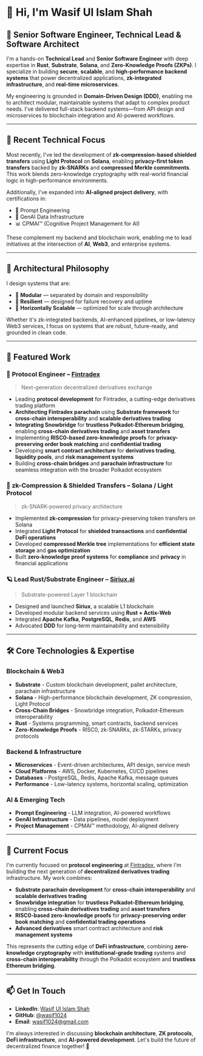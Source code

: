 # 👋 Hi, I'm Wasif Ul Islam Shah

## 🧠 Senior Software Engineer, Technical Lead & Software Architect

I'm a hands-on **Technical Lead** and **Senior Software Engineer** with deep expertise in **Rust**, **Substrate**, **Solana**, and **Zero-Knowledge Proofs (ZKPs)**. I specialize in building **secure**, **scalable**, and **high-performance backend systems** that power decentralized applications, **zk-integrated infrastructure**, and **real-time microservices**.

My engineering is grounded in **Domain-Driven Design (DDD)**, enabling me to architect modular, maintainable systems that adapt to complex product needs. I've delivered full-stack backend systems—from API design and microservices to blockchain integration and AI-powered workflows.

---

## 🔬 Recent Technical Focus

Most recently, I've led the development of **zk-compression-based shielded transfers** using **Light Protocol** on **Solana**, enabling **privacy-first token transfers** backed by **zk-SNARKs** and **compressed Merkle commitments**. This work blends zero-knowledge cryptography with real-world financial logic in high-performance environments.

Additionally, I've expanded into **AI-aligned project delivery**, with certifications in:
- 🧠 Prompt Engineering  
- 🧱 GenAI Data Infrastructure  
- 📊 CPMAI™ (Cognitive Project Management for AI)

These complement my backend and blockchain work, enabling me to lead initiatives at the intersection of **AI**, **Web3**, and enterprise systems.

---

## 🧱 Architectural Philosophy

I design systems that are:
- 🧩 **Modular** — separated by domain and responsibility  
- 🔁 **Resilient** — designed for failure recovery and uptime  
- 🚀 **Horizontally Scalable** — optimized for scale through architecture

Whether it's zk-integrated backends, AI-enhanced pipelines, or low-latency Web3 services, I focus on systems that are robust, future-ready, and grounded in clean code.

---

## 🚀 Featured Work

### 🔐 **Protocol Engineer – [Fintradex](https://fintradex.io/)**
> Next-generation decentralized derivatives exchange

- Leading **protocol development** for Fintradex, a cutting-edge derivatives trading platform
- **Architecting Fintradex parachain** using **Substrate framework** for **cross-chain interoperability** and **scalable derivatives trading**
- **Integrating Snowbridge** for **trustless Polkadot-Ethereum bridging**, enabling **cross-chain derivatives trading** and **asset transfers**
- Implementing **RISC0-based zero-knowledge proofs** for **privacy-preserving order book matching** and **confidential trading**
- Developing **smart contract architecture** for **derivatives trading**, **liquidity pools**, and **risk management systems**
- Building **cross-chain bridges** and **parachain infrastructure** for seamless integration with the broader Polkadot ecosystem

### 🧪 **zk-Compression & Shielded Transfers – Solana / Light Protocol**
> zk-SNARK-powered privacy architecture

- Implemented **zk-compression** for privacy-preserving token transfers on Solana
- Integrated **Light Protocol** for **shielded transactions** and **confidential DeFi operations**
- Developed **compressed Merkle tree** implementations for **efficient state storage** and **gas optimization**
- Built **zero-knowledge proof systems** for **compliance** and **privacy** in financial applications

### 🪐 **Lead Rust/Substrate Engineer – [Siriux.ai](https://siriux.ai)**
> Substrate-powered Layer 1 blockchain

- Designed and launched **Siriux**, a scalable L1 blockchain  
- Developed modular backend services using **Rust + Actix-Web**  
- Integrated **Apache Kafka**, **PostgreSQL**, **Redis**, and **AWS**  
- Advocated **DDD** for long-term maintainability and extensibility  

---

## 🛠️ Core Technologies & Expertise

### **Blockchain & Web3**
- **Substrate** - Custom blockchain development, pallet architecture, parachain infrastructure
- **Solana** - High-performance blockchain development, ZK compression, Light Protocol
- **Cross-Chain Bridges** - Snowbridge integration, Polkadot-Ethereum interoperability
- **Rust** - Systems programming, smart contracts, backend services
- **Zero-Knowledge Proofs** - RISC0, zk-SNARKs, zk-STARKs, privacy protocols

### **Backend & Infrastructure**
- **Microservices** - Event-driven architectures, API design, service mesh
- **Cloud Platforms** - AWS, Docker, Kubernetes, CI/CD pipelines
- **Databases** - PostgreSQL, Redis, Apache Kafka, message queues
- **Performance** - Low-latency systems, horizontal scaling, optimization

### **AI & Emerging Tech**
- **Prompt Engineering** - LLM integration, AI-powered workflows
- **GenAI Infrastructure** - Data pipelines, model deployment
- **Project Management** - CPMAI™ methodology, AI-aligned delivery

---

## 🎯 Current Focus

I'm currently focused on **protocol engineering** at [Fintradex](https://fintradex.io/), where I'm building the next generation of **decentralized derivatives trading** infrastructure. My work combines:

- **Substrate parachain development** for **cross-chain interoperability** and **scalable derivatives trading**
- **Snowbridge integration** for **trustless Polkadot-Ethereum bridging**, enabling **cross-chain derivatives trading** and **asset transfers**
- **RISC0-based zero-knowledge proofs** for **privacy-preserving order book matching** and **confidential trading operations**
- **Advanced derivatives** smart contract architecture and **risk management systems**

This represents the cutting edge of **DeFi infrastructure**, combining **zero-knowledge cryptography** with **institutional-grade trading** systems and **cross-chain interoperability** through the Polkadot ecosystem and **trustless Ethereum bridging**.

---

## 📫 Get In Touch

- **LinkedIn**: [Wasif Ul Islam Shah](https://linkedin.com/in/wasif1024)
- **GitHub**: [@wasif1024](https://github.com/wasif1024)
- **Email**: wasif1024@gmail.com

I'm always interested in discussing **blockchain architecture**, **ZK protocols**, **DeFi infrastructure**, and **AI-powered development**. Let's build the future of decentralized finance together! 🚀
